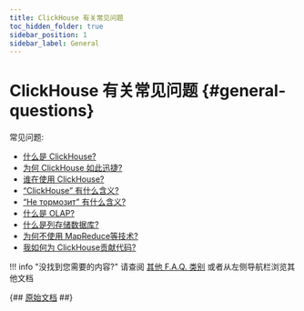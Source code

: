 ```yaml
---
title: ClickHouse 有关常见问题
toc_hidden_folder: true
sidebar_position: 1
sidebar_label: General
---
```


# ClickHouse 有关常见问题 {#general-questions}

常见问题:

-   [什么是 ClickHouse?](../../index.md#what-is-clickhouse)
-   [为何 ClickHouse 如此迅捷?](../../faq/general/why-clickhouse-is-so-fast.md)
-   [谁在使用 ClickHouse?](../../faq/general/who-is-using-clickhouse.md)
-   [“ClickHouse” 有什么含义?](../../faq/general/dbms-naming.md)
-   [ “Не тормозит” 有什么含义?](../../faq/general/ne-tormozit.md)
-   [什么是 OLAP?](../../faq/general/olap.md)
-   [什么是列存储数据库?](../../faq/general/columnar-database.md)
-   [为何不使用 MapReduce等技术?](../../faq/general/mapreduce.md)
-   [我如何为 ClickHouse贡献代码?](../../faq/general/how-do-i-contribute-code-to-clickhouse.md)



!!! info "没找到您需要的内容?"
    请查阅 [其他 F.A.Q. 类别](../../faq/) 或者从左侧导航栏浏览其他文档
    
{## [原始文档](https://clickhouse.com/docs/en/faq/general/) ##}
